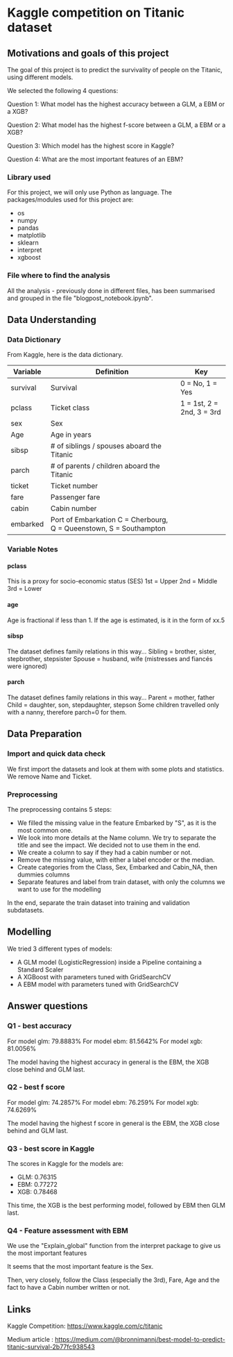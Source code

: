 
# Kaggle competition on Titanic dataset

## Motivations and goals of this project

The goal of this project is to predict the survivality of people on the Titanic, using different models.

We selected the following 4 questions:

Question 1: What model has the highest accuracy between a GLM, a EBM or a XGB?

Question 2: What model has the highest f-score between a GLM, a EBM or a XGB?

Question 3: Which model has the highest score in Kaggle?

Question 4: What are the most important features of an EBM?

### Library used
For this project, we will only use Python as language. The packages/modules used for this project are:

- os
- numpy
- pandas
- matplotlib
- sklearn
- interpret
- xgboost

### File where to find the analysis

All the analysis - previously done in different files, has been summarised and grouped in the file "blogpost_notebook.ipynb".

## Data Understanding

### Data Dictionary

From Kaggle, here is the data dictionary.

|Variable	|Definition	         |Key                       |
|-----------|--------------------|--------------------------|
|survival	|Survival	         |0 = No, 1 = Yes           |
|pclass	    |Ticket class	     |1 = 1st, 2 = 2nd, 3 = 3rd |
|sex	    | Sex	                                        |
|Age	    |  Age in years	                                |
|sibsp	    | # of siblings / spouses aboard the Titanic	|
|parch	    |  # of parents / children aboard the Titanic	|
|ticket	    | Ticket number	                                |
|fare	    |Passenger fare	                                |
|cabin	    |Cabin number	                                |
|embarked	|Port of Embarkation    C = Cherbourg,     Q = Queenstown,   S = Southampton         |


### Variable Notes

#### pclass
This is a  proxy for socio-economic status (SES)
1st = Upper
2nd = Middle
3rd = Lower

#### age
Age is fractional if less than 1. If the age is estimated, is it in the form of xx.5

#### sibsp
The dataset defines family relations in this way...
Sibling = brother, sister, stepbrother, stepsister
Spouse = husband, wife (mistresses and fiancés were ignored)

#### parch
The dataset defines family relations in this way...
Parent = mother, father
Child = daughter, son, stepdaughter, stepson
Some children travelled only with a nanny, therefore parch=0 for them.

## Data Preparation

### Import and quick data check
We first import the datasets and look at them with some plots and statistics. We remove Name and Ticket.

### Preprocessing
The preprocessing contains 5 steps:

- We filled the missing value in the feature Embarked by "S", as it is the most common one.
- We look into more details at the Name column. We try to separate the title and see the impact. We decided not to use them in the end.
- We create a column to say if they had a cabin number or not.
- Remove the missing value, with either a label encoder or the median.
- Create categories from the Class, Sex, Embarked and Cabin_NA, then dummies columns
- Separate features and label from train dataset, with only the columns we want to use for the modelling

In the end, separate the train dataset into training and validation subdatasets.


## Modelling

We tried 3 different types of models:

- A GLM model (LogisticRegression) inside a Pipeline containing a Standard Scaler
- A XGBoost with parameters tuned with GridSearchCV
- A EBM model with parameters tuned with GridSearchCV


## Answer questions

### Q1 - best accuracy

For model glm: 79.8883%
For model ebm: 81.5642%
For model xgb: 81.0056%

The model having the highest accuracy in general is the EBM, the XGB close behind and GLM last.

### Q2 - best f score

For model glm: 74.2857%
For model ebm: 76.259%
For model xgb: 74.6269%

The model having the highest f score in general is the EBM, the XGB close behind and GLM last.


### Q3 - best score in Kaggle

The scores in Kaggle for the models are:

- GLM: 0.76315
- EBM: 0.77272
- XGB: 0.78468

This time, the XGB is the best performing model, followed by EBM then GLM last.

### Q4 - Feature assessment with EBM

We use the "Explain_global" function from the interpret package to give us the most important features

It seems that the most important feature is the Sex. 

Then, very closely, follow the Class (especially the 3rd), Fare, Age and the fact to have a Cabin number written or not.

## Links

Kaggle Competition: https://www.kaggle.com/c/titanic 

Medium article : https://medium.com/@bronnimannj/best-model-to-predict-titanic-survival-2b77fc938543 
